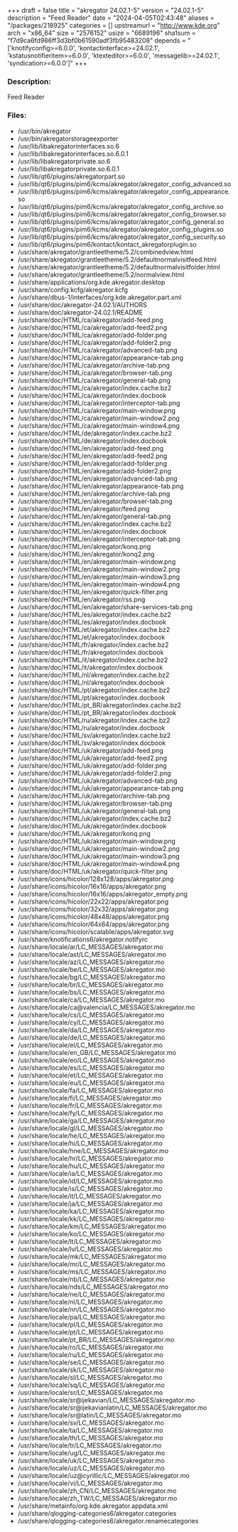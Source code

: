+++
draft = false
title = "akregator 24.02.1-5"
version = "24.02.1-5"
description = "Feed Reader"
date = "2024-04-05T02:43:48"
aliases = "/packages/218925"
categories = []
upstreamurl = "http://www.kde.org"
arch = "x86_64"
size = "2576152"
usize = "6689196"
sha1sum = "f7d9ca6fd986ff3d3bf0b61590adf3fb95483208"
depends = "['knotifyconfig>=6.0.0', 'kontactinterface>=24.02.1', 'kstatusnotifieritem>=6.0.0', 'ktexteditor>=6.0.0', 'messagelib>=24.02.1', 'syndication>=6.0.0']"
+++
### Description: 
Feed Reader

### Files: 
* /usr/bin/akregator
* /usr/bin/akregatorstorageexporter
* /usr/lib/libakregatorinterfaces.so.6
* /usr/lib/libakregatorinterfaces.so.6.0.1
* /usr/lib/libakregatorprivate.so.6
* /usr/lib/libakregatorprivate.so.6.0.1
* /usr/lib/qt6/plugins/akregatorpart.so
* /usr/lib/qt6/plugins/pim6/kcms/akregator/akregator_config_advanced.so
* /usr/lib/qt6/plugins/pim6/kcms/akregator/akregator_config_appearance.so
* /usr/lib/qt6/plugins/pim6/kcms/akregator/akregator_config_archive.so
* /usr/lib/qt6/plugins/pim6/kcms/akregator/akregator_config_browser.so
* /usr/lib/qt6/plugins/pim6/kcms/akregator/akregator_config_general.so
* /usr/lib/qt6/plugins/pim6/kcms/akregator/akregator_config_plugins.so
* /usr/lib/qt6/plugins/pim6/kcms/akregator/akregator_config_security.so
* /usr/lib/qt6/plugins/pim6/kontact/kontact_akregatorplugin.so
* /usr/share/akregator/grantleetheme/5.2/combinedview.html
* /usr/share/akregator/grantleetheme/5.2/defaultnormalvisitfeed.html
* /usr/share/akregator/grantleetheme/5.2/defaultnormalvisitfolder.html
* /usr/share/akregator/grantleetheme/5.2/normalview.html
* /usr/share/applications/org.kde.akregator.desktop
* /usr/share/config.kcfg/akregator.kcfg
* /usr/share/dbus-1/interfaces/org.kde.akregator.part.xml
* /usr/share/doc/akregator-24.02.1/AUTHORS
* /usr/share/doc/akregator-24.02.1/README
* /usr/share/doc/HTML/ca/akregator/add-feed.png
* /usr/share/doc/HTML/ca/akregator/add-feed2.png
* /usr/share/doc/HTML/ca/akregator/add-folder.png
* /usr/share/doc/HTML/ca/akregator/add-folder2.png
* /usr/share/doc/HTML/ca/akregator/advanced-tab.png
* /usr/share/doc/HTML/ca/akregator/appearance-tab.png
* /usr/share/doc/HTML/ca/akregator/archive-tab.png
* /usr/share/doc/HTML/ca/akregator/browser-tab.png
* /usr/share/doc/HTML/ca/akregator/general-tab.png
* /usr/share/doc/HTML/ca/akregator/index.cache.bz2
* /usr/share/doc/HTML/ca/akregator/index.docbook
* /usr/share/doc/HTML/ca/akregator/interceptor-tab.png
* /usr/share/doc/HTML/ca/akregator/main-window.png
* /usr/share/doc/HTML/ca/akregator/main-window2.png
* /usr/share/doc/HTML/ca/akregator/main-window4.png
* /usr/share/doc/HTML/de/akregator/index.cache.bz2
* /usr/share/doc/HTML/de/akregator/index.docbook
* /usr/share/doc/HTML/en/akregator/add-feed.png
* /usr/share/doc/HTML/en/akregator/add-feed2.png
* /usr/share/doc/HTML/en/akregator/add-folder.png
* /usr/share/doc/HTML/en/akregator/add-folder2.png
* /usr/share/doc/HTML/en/akregator/advanced-tab.png
* /usr/share/doc/HTML/en/akregator/appearance-tab.png
* /usr/share/doc/HTML/en/akregator/archive-tab.png
* /usr/share/doc/HTML/en/akregator/browser-tab.png
* /usr/share/doc/HTML/en/akregator/feed.png
* /usr/share/doc/HTML/en/akregator/general-tab.png
* /usr/share/doc/HTML/en/akregator/index.cache.bz2
* /usr/share/doc/HTML/en/akregator/index.docbook
* /usr/share/doc/HTML/en/akregator/interceptor-tab.png
* /usr/share/doc/HTML/en/akregator/konq.png
* /usr/share/doc/HTML/en/akregator/konq2.png
* /usr/share/doc/HTML/en/akregator/main-window.png
* /usr/share/doc/HTML/en/akregator/main-window2.png
* /usr/share/doc/HTML/en/akregator/main-window3.png
* /usr/share/doc/HTML/en/akregator/main-window4.png
* /usr/share/doc/HTML/en/akregator/quick-filter.png
* /usr/share/doc/HTML/en/akregator/rss.png
* /usr/share/doc/HTML/en/akregator/share-services-tab.png
* /usr/share/doc/HTML/es/akregator/index.cache.bz2
* /usr/share/doc/HTML/es/akregator/index.docbook
* /usr/share/doc/HTML/et/akregator/index.cache.bz2
* /usr/share/doc/HTML/et/akregator/index.docbook
* /usr/share/doc/HTML/fr/akregator/index.cache.bz2
* /usr/share/doc/HTML/fr/akregator/index.docbook
* /usr/share/doc/HTML/it/akregator/index.cache.bz2
* /usr/share/doc/HTML/it/akregator/index.docbook
* /usr/share/doc/HTML/nl/akregator/index.cache.bz2
* /usr/share/doc/HTML/nl/akregator/index.docbook
* /usr/share/doc/HTML/pt/akregator/index.cache.bz2
* /usr/share/doc/HTML/pt/akregator/index.docbook
* /usr/share/doc/HTML/pt_BR/akregator/index.cache.bz2
* /usr/share/doc/HTML/pt_BR/akregator/index.docbook
* /usr/share/doc/HTML/ru/akregator/index.cache.bz2
* /usr/share/doc/HTML/ru/akregator/index.docbook
* /usr/share/doc/HTML/sv/akregator/index.cache.bz2
* /usr/share/doc/HTML/sv/akregator/index.docbook
* /usr/share/doc/HTML/uk/akregator/add-feed.png
* /usr/share/doc/HTML/uk/akregator/add-feed2.png
* /usr/share/doc/HTML/uk/akregator/add-folder.png
* /usr/share/doc/HTML/uk/akregator/add-folder2.png
* /usr/share/doc/HTML/uk/akregator/advanced-tab.png
* /usr/share/doc/HTML/uk/akregator/appearance-tab.png
* /usr/share/doc/HTML/uk/akregator/archive-tab.png
* /usr/share/doc/HTML/uk/akregator/browser-tab.png
* /usr/share/doc/HTML/uk/akregator/general-tab.png
* /usr/share/doc/HTML/uk/akregator/index.cache.bz2
* /usr/share/doc/HTML/uk/akregator/index.docbook
* /usr/share/doc/HTML/uk/akregator/konq.png
* /usr/share/doc/HTML/uk/akregator/main-window.png
* /usr/share/doc/HTML/uk/akregator/main-window2.png
* /usr/share/doc/HTML/uk/akregator/main-window3.png
* /usr/share/doc/HTML/uk/akregator/main-window4.png
* /usr/share/doc/HTML/uk/akregator/quick-filter.png
* /usr/share/icons/hicolor/128x128/apps/akregator.png
* /usr/share/icons/hicolor/16x16/apps/akregator.png
* /usr/share/icons/hicolor/16x16/apps/akregator_empty.png
* /usr/share/icons/hicolor/22x22/apps/akregator.png
* /usr/share/icons/hicolor/32x32/apps/akregator.png
* /usr/share/icons/hicolor/48x48/apps/akregator.png
* /usr/share/icons/hicolor/64x64/apps/akregator.png
* /usr/share/icons/hicolor/scalable/apps/akregator.svg
* /usr/share/knotifications6/akregator.notifyrc
* /usr/share/locale/ar/LC_MESSAGES/akregator.mo
* /usr/share/locale/ast/LC_MESSAGES/akregator.mo
* /usr/share/locale/az/LC_MESSAGES/akregator.mo
* /usr/share/locale/be/LC_MESSAGES/akregator.mo
* /usr/share/locale/bg/LC_MESSAGES/akregator.mo
* /usr/share/locale/br/LC_MESSAGES/akregator.mo
* /usr/share/locale/bs/LC_MESSAGES/akregator.mo
* /usr/share/locale/ca/LC_MESSAGES/akregator.mo
* /usr/share/locale/ca@valencia/LC_MESSAGES/akregator.mo
* /usr/share/locale/cs/LC_MESSAGES/akregator.mo
* /usr/share/locale/cy/LC_MESSAGES/akregator.mo
* /usr/share/locale/da/LC_MESSAGES/akregator.mo
* /usr/share/locale/de/LC_MESSAGES/akregator.mo
* /usr/share/locale/el/LC_MESSAGES/akregator.mo
* /usr/share/locale/en_GB/LC_MESSAGES/akregator.mo
* /usr/share/locale/eo/LC_MESSAGES/akregator.mo
* /usr/share/locale/es/LC_MESSAGES/akregator.mo
* /usr/share/locale/et/LC_MESSAGES/akregator.mo
* /usr/share/locale/eu/LC_MESSAGES/akregator.mo
* /usr/share/locale/fa/LC_MESSAGES/akregator.mo
* /usr/share/locale/fi/LC_MESSAGES/akregator.mo
* /usr/share/locale/fr/LC_MESSAGES/akregator.mo
* /usr/share/locale/fy/LC_MESSAGES/akregator.mo
* /usr/share/locale/ga/LC_MESSAGES/akregator.mo
* /usr/share/locale/gl/LC_MESSAGES/akregator.mo
* /usr/share/locale/he/LC_MESSAGES/akregator.mo
* /usr/share/locale/hi/LC_MESSAGES/akregator.mo
* /usr/share/locale/hne/LC_MESSAGES/akregator.mo
* /usr/share/locale/hr/LC_MESSAGES/akregator.mo
* /usr/share/locale/hu/LC_MESSAGES/akregator.mo
* /usr/share/locale/ia/LC_MESSAGES/akregator.mo
* /usr/share/locale/id/LC_MESSAGES/akregator.mo
* /usr/share/locale/is/LC_MESSAGES/akregator.mo
* /usr/share/locale/it/LC_MESSAGES/akregator.mo
* /usr/share/locale/ja/LC_MESSAGES/akregator.mo
* /usr/share/locale/ka/LC_MESSAGES/akregator.mo
* /usr/share/locale/kk/LC_MESSAGES/akregator.mo
* /usr/share/locale/km/LC_MESSAGES/akregator.mo
* /usr/share/locale/ko/LC_MESSAGES/akregator.mo
* /usr/share/locale/lt/LC_MESSAGES/akregator.mo
* /usr/share/locale/lv/LC_MESSAGES/akregator.mo
* /usr/share/locale/mk/LC_MESSAGES/akregator.mo
* /usr/share/locale/mr/LC_MESSAGES/akregator.mo
* /usr/share/locale/ms/LC_MESSAGES/akregator.mo
* /usr/share/locale/nb/LC_MESSAGES/akregator.mo
* /usr/share/locale/nds/LC_MESSAGES/akregator.mo
* /usr/share/locale/ne/LC_MESSAGES/akregator.mo
* /usr/share/locale/nl/LC_MESSAGES/akregator.mo
* /usr/share/locale/nn/LC_MESSAGES/akregator.mo
* /usr/share/locale/pa/LC_MESSAGES/akregator.mo
* /usr/share/locale/pl/LC_MESSAGES/akregator.mo
* /usr/share/locale/pt/LC_MESSAGES/akregator.mo
* /usr/share/locale/pt_BR/LC_MESSAGES/akregator.mo
* /usr/share/locale/ro/LC_MESSAGES/akregator.mo
* /usr/share/locale/ru/LC_MESSAGES/akregator.mo
* /usr/share/locale/se/LC_MESSAGES/akregator.mo
* /usr/share/locale/sk/LC_MESSAGES/akregator.mo
* /usr/share/locale/sl/LC_MESSAGES/akregator.mo
* /usr/share/locale/sq/LC_MESSAGES/akregator.mo
* /usr/share/locale/sr/LC_MESSAGES/akregator.mo
* /usr/share/locale/sr@ijekavian/LC_MESSAGES/akregator.mo
* /usr/share/locale/sr@ijekavianlatin/LC_MESSAGES/akregator.mo
* /usr/share/locale/sr@latin/LC_MESSAGES/akregator.mo
* /usr/share/locale/sv/LC_MESSAGES/akregator.mo
* /usr/share/locale/ta/LC_MESSAGES/akregator.mo
* /usr/share/locale/th/LC_MESSAGES/akregator.mo
* /usr/share/locale/tr/LC_MESSAGES/akregator.mo
* /usr/share/locale/ug/LC_MESSAGES/akregator.mo
* /usr/share/locale/uk/LC_MESSAGES/akregator.mo
* /usr/share/locale/uz/LC_MESSAGES/akregator.mo
* /usr/share/locale/uz@cyrillic/LC_MESSAGES/akregator.mo
* /usr/share/locale/vi/LC_MESSAGES/akregator.mo
* /usr/share/locale/zh_CN/LC_MESSAGES/akregator.mo
* /usr/share/locale/zh_TW/LC_MESSAGES/akregator.mo
* /usr/share/metainfo/org.kde.akregator.appdata.xml
* /usr/share/qlogging-categories6/akregator.categories
* /usr/share/qlogging-categories6/akregator.renamecategories
